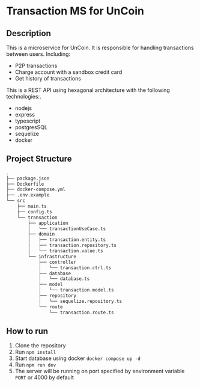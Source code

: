 # Transaction MS for UnCoin

## Description

This is a microservice for UnCoin. It is responsible for handling transactions between users.
Including:

- P2P transactions
- Charge account with a sandbox credit card
- Get history of transactions

This is a REST API using hexagonal architecture with the following technologies:.

- nodejs
- express
- typescript
- postgresSQL
- sequelize
- docker

## Project Structure

```bash
.
├── package.json
├── Dockerfile
├── docker-compose.yml
├── .env.example
└── src
    ├── main.ts
    ├── config.ts
    └── transaction
        ├── application
        │   └── transactionUseCase.ts
        ├── domain
        │   ├── transaction.entity.ts
        │   ├── transaction.repository.ts
        │   └── transaction.value.ts
        └── infrastructure
            ├── controller
            │   └── transaction.ctrl.ts
            ├── database
            │   └── database.ts
            ├── model
            │   └── transaction.model.ts
            ├── repository
            │   └── sequelize.repository.ts
            └── route
                └── transaction.route.ts
```

## How to run

1. Clone the repository
2. Run `npm install`
3. Start database using docker `docker compose up -d`
4. Run `npm run dev`
5. The server will be running on port specified by environment variable `PORT` or 4000 by default
